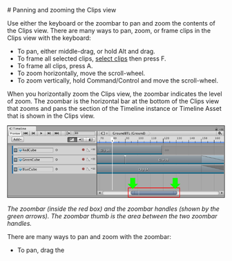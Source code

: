                                                                                                                                                                                                                                                                                                                                                                                                                                                                                                                                 # Panning and zooming the Clips view

Use either the keyboard or the zoombar to pan and zoom the contents of the Clips view. There are many ways to pan, zoom, or frame clips in the Clips view with the keyboard:

* To pan, either middle-drag, or hold Alt and drag.
* To frame all selected clips, [select clips](clp_select.md) then press F.
* To frame all clips, press A.
* To zoom horizontally, move the scroll-wheel.
* To zoom vertically, hold Command/Control and move the scroll-wheel.

When you horizontally zoom the Clips view, the zoombar indicates the level of zoom. The zoombar is the horizontal bar at the bottom of the Clips view that zooms and pans the section of the Timeline instance or Timeline Asset that is shown in the Clips view.

![The zoombar (inside the red box) and the zoombar handles (shown by the green arrows). The zoombar thumb is the area between the two zoombar handles.](images/timeline_zoombar.png)

_The zoombar (inside the red box) and the zoombar handles (shown by the green arrows). The zoombar thumb is the area between the two zoombar handles._

There are many ways to pan and zoom with the zoombar:

* To pan, drag the 